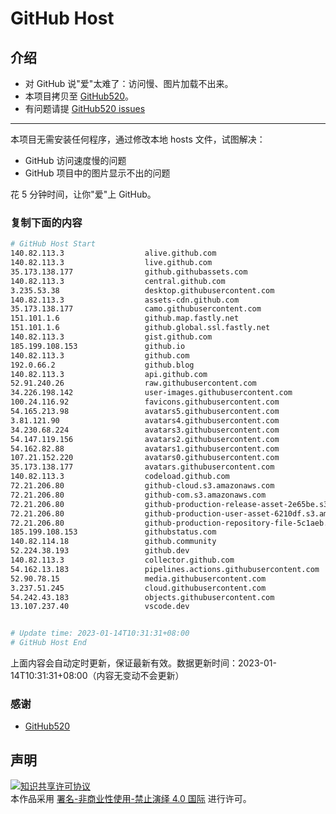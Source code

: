 # GitHub Host
## 介绍
- 对 GitHub 说"爱"太难了：访问慢、图片加载不出来。
- 本项目拷贝至 [GitHub520](https://github.com/521xueweihan/GitHub520)。
- 有问题请提 [GitHub520 issues](https://github.com/521xueweihan/GitHub520/issues/new)

---

本项目无需安装任何程序，通过修改本地 hosts 文件，试图解决：
- GitHub 访问速度慢的问题
- GitHub 项目中的图片显示不出的问题

花 5 分钟时间，让你"爱"上 GitHub。

### 复制下面的内容
```bash
# GitHub Host Start
140.82.113.3                  alive.github.com
140.82.113.3                  live.github.com
35.173.138.177                github.githubassets.com
140.82.113.3                  central.github.com
3.235.53.38                   desktop.githubusercontent.com
140.82.113.3                  assets-cdn.github.com
35.173.138.177                camo.githubusercontent.com
151.101.1.6                   github.map.fastly.net
151.101.1.6                   github.global.ssl.fastly.net
140.82.113.3                  gist.github.com
185.199.108.153               github.io
140.82.113.3                  github.com
192.0.66.2                    github.blog
140.82.113.3                  api.github.com
52.91.240.26                  raw.githubusercontent.com
34.226.198.142                user-images.githubusercontent.com
100.24.116.92                 favicons.githubusercontent.com
54.165.213.98                 avatars5.githubusercontent.com
3.81.121.90                   avatars4.githubusercontent.com
34.230.68.224                 avatars3.githubusercontent.com
54.147.119.156                avatars2.githubusercontent.com
54.162.82.88                  avatars1.githubusercontent.com
107.21.152.220                avatars0.githubusercontent.com
35.173.138.177                avatars.githubusercontent.com
140.82.113.3                  codeload.github.com
72.21.206.80                  github-cloud.s3.amazonaws.com
72.21.206.80                  github-com.s3.amazonaws.com
72.21.206.80                  github-production-release-asset-2e65be.s3.amazonaws.com
72.21.206.80                  github-production-user-asset-6210df.s3.amazonaws.com
72.21.206.80                  github-production-repository-file-5c1aeb.s3.amazonaws.com
185.199.108.153               githubstatus.com
140.82.114.18                 github.community
52.224.38.193                 github.dev
140.82.113.3                  collector.github.com
54.162.13.183                 pipelines.actions.githubusercontent.com
52.90.78.15                   media.githubusercontent.com
3.237.51.245                  cloud.githubusercontent.com
54.242.43.183                 objects.githubusercontent.com
13.107.237.40                 vscode.dev


# Update time: 2023-01-14T10:31:31+08:00
# GitHub Host End

```
上面内容会自动定时更新，保证最新有效。数据更新时间：2023-01-14T10:31:31+08:00（内容无变动不会更新）

### 感谢

- [GitHub520](https://github.com/521xueweihan/GitHub520)

## 声明
<a rel="license" href="https://creativecommons.org/licenses/by-nc-nd/4.0/deed.zh"><img alt="知识共享许可协议" style="border-width: 0" src="https://licensebuttons.net/l/by-nc-nd/4.0/88x31.png"></a><br>本作品采用 <a rel="license" href="https://creativecommons.org/licenses/by-nc-nd/4.0/deed.zh">署名-非商业性使用-禁止演绎 4.0 国际</a> 进行许可。